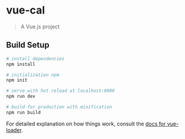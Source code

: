 # vue-cal

> A Vue.js project

## Build Setup

``` bash
# install dependencies
npm install

# initialization npm
npm init

# serve with hot reload at localhost:8080
npm run dev

# build for production with minification
npm run build
```

For detailed explanation on how things work, consult the [docs for vue-loader](http://vuejs.github.io/vue-loader).
